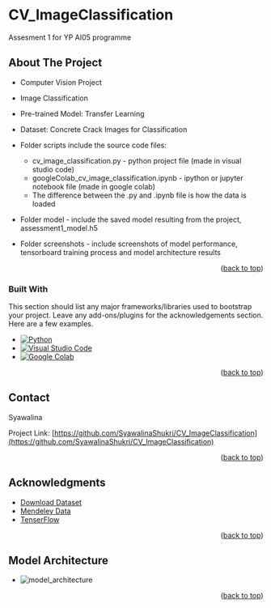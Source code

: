 # CV_ImageClassification
 Assesment 1 for YP AI05 programme

<!-- ABOUT THE PROJECT -->
## About The Project


* Computer Vision Project
* Image Classification
* Pre-trained Model: Transfer Learning
* Dataset: Concrete Crack Images for Classification

* Folder scripts include the source code files:
    * cv_image_classification.py - python project file (made in visual studio code)
    * googleColab_cv_image_classification.ipynb - ipython or jupyter notebook file (made in google colab)
    * The difference between the .py and .ipynb file is how the data is loaded

* Folder model - include the saved model resulting from the project, assessment1_model.h5

* Folder screenshots - include screenshots of model performance, tensorboard training process and model architecture results


<p align="right">(<a href="#readme-top">back to top</a>)</p>



### Built With

This section should list any major frameworks/libraries used to bootstrap your project. Leave any add-ons/plugins for the acknowledgements section. Here are a few examples.

* [![Python](https://img.shields.io/badge/Python-3.8%2B-blue)](https://www.python.org/)
* [![Visual Studio Code](https://img.shields.io/badge/Visual%20Studio%20Code-Latest-blue)](https://code.visualstudio.com/)
* [![Google Colab](https://img.shields.io/badge/Google%20Colab-Open-blue)](https://colab.research.google.com/)


<p align="right">(<a href="#readme-top">back to top</a>)</p>



<!-- CONTACT -->
## Contact

Syawalina

Project Link: [https://github.com/SyawalinaShukri/CV_ImageClassification](https://github.com/SyawalinaShukri/CV_ImageClassification)

<p align="right">(<a href="#readme-top">back to top</a>)</p>



<!-- ACKNOWLEDGMENTS -->
## Acknowledgments

* [Download Dataset](https://prod-dcd-datasets-cache-zipfiles.s3.eu-west-1.amazonaws.com/5y9wdsg2zt-2.zip)
* [Mendeley Data](https://data.mendeley.com/datasets/5y9wdsg2zt/2)
* [TenserFlow](https://www.tensorflow.org/tutorials/images/transfer_learning)


<p align="right">(<a href="#readme-top">back to top</a>)</p>

<!-- Model Architecture -->
## Model Architecture
* ![model_architecture](https://github.com/SyawalinaShukri/CV_ImageClassification/assets/95696153/de3c9669-f3ae-4bea-88b8-096e1f98a268)

<p align="right">(<a href="#readme-top">back to top</a>)</p>

 
